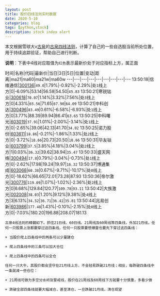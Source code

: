 ```yaml
---
layout: post
title: 股价四线法则实时数据
date: 2020-5-10
categories: blog
tags: [python,stock]
description: stock index alert
---
```



本文根据雪球大v[古泉](https://xueqiu.com/u/7148646888)的[古泉四线法则](https://xueqiu.com/7148646888/130498192)，计算了自己的一些自选股当前所处位置，用于持续追踪验证，帮助自己进行判断。

**说明**：下表中4线对应取值为`红色`表示最新价处于对应指标上方，属正面

时间|名称|代码|最新价|当日|3日|5日|位置|变动|距离|ma21|ma60|ma21w|ma60w
---|---|---|---|---|---|---|---|---
13:50:18|信维通信|[300136](https://xueqiu.com/S/SZ300136)|`49.0`|1.79%|-0.92%|-2.29%|处`1`线上方|0|-6.09%|53.14|56.58|54.50|`45.83`
13:50:21|寒锐钴业|[300618](https://xueqiu.com/S/SZ300618)|`70.07`|1.14%|3.32%|7.56%|处`3`线上方|0|4.33%|`65.56`|71.65|`67.90`|`64.09`
13:50:21|中科创达|[300496](https://xueqiu.com/S/SZ300496)|`83.49`|0.61%|-6.58%|-6.93%|处`1`线上方|0|3.77%|88.39|89.94|86.41|`63.65`
13:50:25|中科曙光|[603019](https://xueqiu.com/S/SH603019)|`37.91`|1.01%|-2.00%|-3.14%|处`1`线上方|0|-2.65%|39.06|42.13|41.70|`34.02`
13:50:25|诺力股份|[603611](https://xueqiu.com/S/SH603611)|`18.86`|-0.21%|-1.86%|1.33%|处`2`线上方|0|-3.72%|`18.66`|20.73|20.50|`18.66`
13:50:31|华友钴业|[603799](https://xueqiu.com/S/SH603799)|`37.5`|3.85%|4.18%|3.04%|处`2`线上方|1|0.03%|`36.32`|39.62|38.94|`35.47`
13:50:33|盛天网络|[300494](https://xueqiu.com/S/SZ300494)|`17.8`|0.79%|-3.04%|-0.73%|处`1`线上方|0|-2.62%|17.98|19.24|19.97|`16.32`
13:50:37|博通集成|[603068](https://xueqiu.com/S/SH603068)|`60.38`|0.67%|-9.71%|-10.17%|处`0`线上方|0|-18.62%|66.65|72.01|73.28|87.93
13:50:36|帝尔激光|[300776](https://xueqiu.com/S/SZ300776)|`119.09`|1.07%|-1.02%|-2.36%|处`2`线上方|0|6.68%|129.84|120.77|`109.78`|`93.11`
13:50:42|大族激光|[002008](https://xueqiu.com/S/SZ002008)|`38.03`|1.20%|9.12%|9.38%|处`4`线上方|3|6.13%|`34.52`|`36.71`|`36.41`|`35.81`
13:50:44|兆易创新|[603986](https://xueqiu.com/S/SH603986)|`177.48`|1.43%|-0.10%|-2.15%|处`0`线上方|0|-7.03%|180.20|196.88|208.07|181.13

```
古泉4线法则的精髓如下。抓住21日线、60日线、21周线及60周线等四条线，外加21月线，任何一只股票上涨都要穿过这四条线，任何一只股票要想爆雷也要先下穿过这四条线：

+ 当股价爬上四条线中的两条可以少量建仓

+ 爬上四条线中的三条可以加大仓位

+ 爬上四条线中的四条可以全仓

任何一只大牛，其股价都会坚守在21月线上方，不会轻易跌破21月线；相反，每跌破四条线中一条就减一些仓位：

+ 21周线可做为多空分水岭及警戒线，股价在21周线及60周线下方就要十分慎重，多看少做

+ 跌破全部四条线就要大幅减仓，甚至清仓，一旦跌破21月线，清仓观望
```